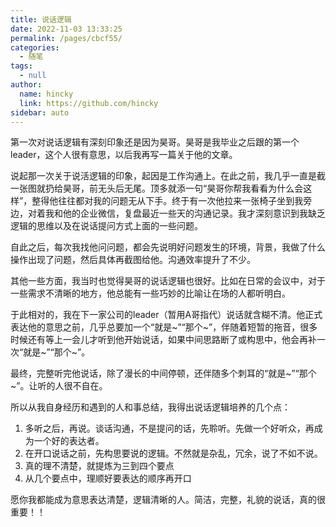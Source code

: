 ```yaml
---
title: 说话逻辑
date: 2022-11-03 13:33:25
permalink: /pages/cbcf55/
categories: 
  - 随笔
tags: 
  - null
author: 
  name: hincky
  link: https://github.com/hincky
sidebar: auto
---
```


第一次对说话逻辑有深刻印象还是因为昊哥。昊哥是我毕业之后跟的第一个leader，这个人很有意思，以后我再写一篇关于他的文章。

说起那一次关于说活逻辑的印象，起因是工作沟通上。在此之前，我几乎一直是截一张图就扔给昊哥，前无头后无尾。顶多就添一句“昊哥你帮我看看为什么会这样”，整得他往往都对我的问题无从下手。终于有一次他拉来一张椅子坐到我旁边，对着我和他的企业微信，复盘最近一些天的沟通记录。我才深刻意识到我缺乏逻辑的思维以及在说话提问方式上面的一些问题。

自此之后，每次我找他问问题，都会先说明好问题发生的环境，背景，我做了什么操作出现了问题，然后具体再截图给他。沟通效率提升了不少。

其他一些方面，我当时也觉得昊哥的说话逻辑也很好。比如在日常的会议中，对于一些需求不清晰的地方，他总能有一些巧妙的比喻让在场的人都听明白。

于此相对的，我在下一家公司的leader（暂用A哥指代）说话就含糊不清。他正式表达他的意思之前，几乎总要加一个“就是~”“那个~”，伴随着短暂的拖音，很多时候还有等上一会儿才听到他开始说话，如果中间思路断了或构思中，他会再补一次“就是~”“那个~”。

最终，完整听完他说话，除了漫长的中间停顿，还伴随多个刺耳的“就是~”“那个~”。让听的人很不自在。

所以从我自身经历和遇到的人和事总结，我得出说话逻辑培养的几个点：
1. 多听之后，再说。谈话沟通，不是提问的话，先聆听。先做一个好听众，再成为一个好的表达者。
2. 在开口说话之前，先构思要说的逻辑。不然就是杂乱，冗余，说了不如不说。
3. 真的理不清楚，就提炼为三到四个要点
4. 从几个要点中，理顺好要表达的顺序再开口

愿你我都能成为意思表达清楚，逻辑清晰的人。简洁，完整，礼貌的说话，真的很重要！！

